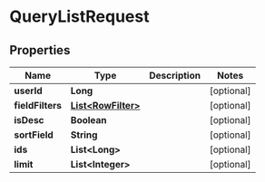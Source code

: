 

# QueryListRequest


## Properties

Name | Type | Description | Notes
------------ | ------------- | ------------- | -------------
**userId** | **Long** |  |  [optional]
**fieldFilters** | [**List&lt;RowFilter&gt;**](RowFilter.md) |  |  [optional]
**isDesc** | **Boolean** |  |  [optional]
**sortField** | **String** |  |  [optional]
**ids** | **List&lt;Long&gt;** |  |  [optional]
**limit** | **List&lt;Integer&gt;** |  |  [optional]



